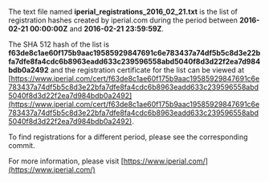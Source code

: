 The text file named **iperial_registrations_2016_02_21.txt** is the list of registration hashes created by iperial.com during the period between **2016-02-21 00:00:00Z** and **2016-02-21 23:59:59Z**.

The SHA 512 hash of the list is **f63de8c1ae60f175b9aac19585929847691c6e783437a74df5b5c8d3e22bfa7dfe8fa4cdc6b8963eadd633c239596558abd5040f8d3d22f2ea7d984bdb0a2492** and the registration certificate for the list can be viewed at [https://www.iperial.com/cert/f63de8c1ae60f175b9aac19585929847691c6e783437a74df5b5c8d3e22bfa7dfe8fa4cdc6b8963eadd633c239596558abd5040f8d3d22f2ea7d984bdb0a2492](https://www.iperial.com/cert/f63de8c1ae60f175b9aac19585929847691c6e783437a74df5b5c8d3e22bfa7dfe8fa4cdc6b8963eadd633c239596558abd5040f8d3d22f2ea7d984bdb0a2492).

To find registrations for a different period, please see the corresponding commit.

For more information, please visit [https://www.iperial.com/](https://www.iperial.com/)
